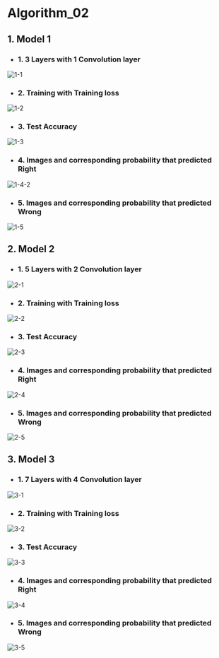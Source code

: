 # Algorithm_02
## 1. Model 1
+ ### 1. 3 Layers with 1 Convolution layer 

![1-1](https://user-images.githubusercontent.com/85567843/121352079-6e0b9780-c967-11eb-9702-3a4231f3cba4.png) 

+ ### 2. Training with Training loss

![1-2](https://user-images.githubusercontent.com/85567843/121352085-6f3cc480-c967-11eb-9caf-dfb7b77b6372.png)

+ ### 3. Test Accuracy

![1-3](https://user-images.githubusercontent.com/85567843/121352090-71068800-c967-11eb-9357-e4f332c56e69.png)

+ ### 4. Images and corresponding probability that predicted Right

![1-4-2](https://user-images.githubusercontent.com/85567843/121352095-7237b500-c967-11eb-96be-0fedb7483a10.png)

+ ### 5. Images and corresponding probability that predicted Wrong

![1-5](https://user-images.githubusercontent.com/85567843/121352103-75cb3c00-c967-11eb-9d85-800b61bbab32.png)

## 2. Model 2
+ ### 1. 5 Layers with 2 Convolution layer

![2-1](https://user-images.githubusercontent.com/85567843/121352110-782d9600-c967-11eb-91ea-2952262209ee.png)

+ ### 2. Training with Training loss

![2-2](https://user-images.githubusercontent.com/85567843/121352114-795ec300-c967-11eb-8258-27551bd437ce.png)

+ ### 3. Test Accuracy

![2-3](https://user-images.githubusercontent.com/85567843/121352120-7bc11d00-c967-11eb-87ac-82eb9c06c291.png)

+ ### 4. Images and corresponding probability that predicted Right

![2-4](https://user-images.githubusercontent.com/85567843/121352122-7c59b380-c967-11eb-935c-a135bcff0a37.png)

+ ### 5. Images and corresponding probability that predicted Wrong

![2-5](https://user-images.githubusercontent.com/85567843/121352132-7fed3a80-c967-11eb-865a-a0470bdcf12d.png)

## 3. Model 3
+ ### 1. 7 Layers with 4 Convolution layer

![3-1](https://user-images.githubusercontent.com/85567843/121352141-824f9480-c967-11eb-8504-9ddfc72f38c2.png)

+ ### 2. Training with Training loss

![3-2](https://user-images.githubusercontent.com/85567843/121352148-8380c180-c967-11eb-817d-7b5b2baed6b7.png)

+ ### 3. Test Accuracy

![3-3](https://user-images.githubusercontent.com/85567843/121352155-84b1ee80-c967-11eb-824e-4634a4b0b673.png)

+ ### 4. Images and corresponding probability that predicted Right

![3-4](https://user-images.githubusercontent.com/85567843/121352162-85e31b80-c967-11eb-9556-d0e7ab37fba4.png)

+ ### 5. Images and corresponding probability that predicted Wrong

![3-5](https://user-images.githubusercontent.com/85567843/121352167-87144880-c967-11eb-81f5-f730f6e197bc.png)

